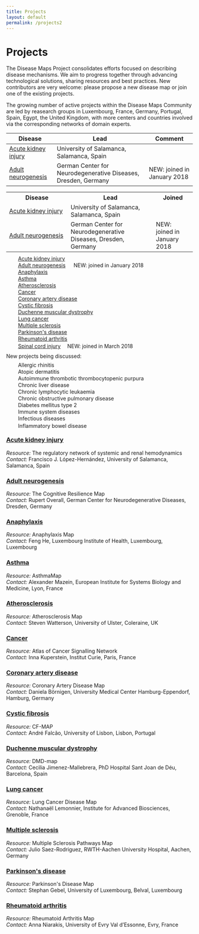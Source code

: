 ```yaml
---
title: Projects
layout: default
permalink: /projects2
---
```


# Projects
        
The Disease Maps Project consolidates efforts focused on describing disease mechanisms. We aim to progress together through advancing technological solutions, sharing resources and best practices. New contributors are very welcome: please propose a new disease map or join one of the existing projects.  

The growing number of active projects within the Disease Maps Community are led by reasearch groups in Luxembourg, France, Germany, Portugal, Spain, Egypt, the United Kingdom, with more centers and countries involved via the corresponding networks of domain experts.  

Disease | Lead | Comment
---|---|---
[Acute kidney injury](/acutekidneyinjury) | University of Salamanca, Salamanca, Spain |    
[Adult neurogenesis](/neurogenesis) | German Center for Neurodegenerative Diseases, Dresden, Germany | NEW: joined in January 2018


<table>
  <tr>
    <th style="width: 150px;">Disease</th>
    <th>Lead</th> 
    <th>Joined</th>
  </tr>
  <tr>
    <td><a href="/acutekidneyinjury">Acute kidney injury</a></td>
    <td>University of Salamanca, Salamanca, Spain</td> 
    <td>&emsp;</td>
  </tr>
  <tr>
    <td><a href="/neurogenesis">Adult neurogenesis</a></td>
    <td>German Center for Neurodegenerative Diseases, Dresden, Germany</td> 
    <td>NEW: joined in January 2018</td>
  </tr>
</table>







<p style="line-height:4px;">&emsp; &emsp;<a href="/acutekidneyinjury">Acute kidney injury</a></p>
<p style="line-height:4px;">&emsp; &emsp;<a href="/neurogenesis">Adult neurogenesis</a> &emsp; NEW: joined in January 2018</p>
<p style="line-height:4px;">&emsp; &emsp;<a href="/anaphylaxis">Anaphylaxis</a></p>
<p style="line-height:4px;">&emsp; &emsp;<a href="/asthma">Asthma</a></p>
<p style="line-height:4px;">&emsp; &emsp;<a href="/atherosclerosis">Atherosclerosis</a></p>
<p style="line-height:4px;">&emsp; &emsp;<a href="/cancer">Cancer</a></p>
<p style="line-height:4px;">&emsp; &emsp;<a href="/coronaryarterydisease">Coronary artery disease</a></p>
<p style="line-height:4px;">&emsp; &emsp;<a href="/cysticfibrosis">Cystic fibrosis</a></p>
<p style="line-height:4px;">&emsp; &emsp;<a href="/duchenne">Duchenne muscular dystrophy</a></p>
<p style="line-height:4px;">&emsp; &emsp;<a href="/lungcancer">Lung cancer</a></p>
<p style="line-height:4px;">&emsp; &emsp;<a href="/multiplesclerosis">Multiple sclerosis</a></p>
<p style="line-height:4px;">&emsp; &emsp;<a href="/parkinsons">Parkinson's disease</a></p>
<p style="line-height:4px;">&emsp; &emsp;<a href="/rheumatoidarthritis">Rheumatoid arthritis</a></p>
<p style="line-height:8px;">&emsp; &emsp;<a href="/spinalcordinjury">Spinal cord injury</a>&emsp; NEW: joined in March 2018</p>
        
<p>New projects being discussed:</p>
        
<p style="line-height:4px;">&emsp; &emsp;Allergic rhinitis</p>
<p style="line-height:4px;">&emsp; &emsp;Atopic dermatitis</p>
<p style="line-height:4px;">&emsp; &emsp;Autoimmune thrombotic thrombocytopenic purpura</p>
<p style="line-height:4px;">&emsp; &emsp;Chronic liver disease</p>
<p style="line-height:4px;">&emsp; &emsp;Chronic lymphocytic leukaemia</p>
<p style="line-height:4px;">&emsp; &emsp;Chronic obstructive pulmonary disease</p>
<p style="line-height:4px;">&emsp; &emsp;Diabetes mellitus type 2</p>
<p style="line-height:4px;">&emsp; &emsp;Immune system diseases</p>
<p style="line-height:4px;">&emsp; &emsp;Infectious diseases</p>
<p style="line-height:8px;">&emsp; &emsp;Inflammatory bowel disease</p>
        
<h3 id="Acute kidney injury"><a href="acutekidneyinjury">Acute kidney injury</a></h3>
<i>Resource:</i> The regulatory network of systemic and renal hemodynamics<br />
<i>Contact:</i> Francisco J. López-Hernández, University of Salamanca, Salamanca, Spain<br />
        
<h3 id="Adult neurogenesis"><a href="neurogenesis">Adult neurogenesis</a></h3>
<i>Resource:</i> The Cognitive Resilience Map<br />
<i>Contact:</i> Rupert Overall, German Center for Neurodegenerative Diseases, Dresden, Germany<br />
        
<h3 id="Anaphylaxis"><a href="anaphylaxis">Anaphylaxis</a></h3>
<i>Resource:</i> Anaphylaxis Map<br />
<i>Contact:</i> Feng He, Luxembourg Institute of Health, Luxembourg, Luxembourg<br />

### [Asthma](/asthma)
*Resource:* AsthmaMap  
*Contact:* Alexander Mazein, European Institute for Systems Biology and Medicine, Lyon, France  
        
<h3 id="Atherosclerosis"><a href="atherosclerosis">Atherosclerosis</a></h3>
<i>Resource:</i> Atherosclerosis Map<br />
<i>Contact:</i> Steven Watterson, University of Ulster, Coleraine, UK<br />
        
<h3 id="Cancer"><a href="cancer">Cancer</a></h3>
<i>Resource:</i> Atlas of Cancer Signalling Network<br />
<i>Contact:</i> Inna Kuperstein, Institut Curie, Paris, France<br />
        
<h3 id="Coronary artery disease"><a href="coronaryarterydisease">Coronary artery disease</a></h3>
<i>Resource:</i> Coronary Artery Disease Map<br />
<i>Contact:</i> Daniela Börnigen, University Medical Center Hamburg-Eppendorf, Hamburg, Germany<br />
        
<h3 id="Cystic fibrosis"><a href="cysticfibrosis">Cystic fibrosis</a></h3>
<i>Resource:</i> CF-MAP<br />
<i>Contact:</i> André Falcão, University of Lisbon, Lisbon, Portugal<br />
        
<h3 id="Duchenne muscular dystrophy"><a href="duchenne">Duchenne muscular dystrophy</a></h3>
<i>Resource:</i> DMD-map<br />
<i>Contact:</i> Cecilia Jimenez-Mallebrera, PhD Hospital Sant Joan de Déu, Barcelona, Spain<br />
        
<h3 id="Lung cancer"><a href="lungcancer">Lung cancer</a></h3>
<i>Resource:</i> Lung Cancer Disease Map<br />
<i>Contact:</i> Nathanaël Lemonnier, Institute for Advanced Biosciences, Grenoble, France<br />
        
<h3 id="Multiple sclerosis"><a href="multiplesclerosis">Multiple sclerosis</a></h3>
<i>Resource:</i> Multiple Sclerosis Pathways Map<br />
<i>Contact:</i> Julio Saez-Rodriguez, RWTH-Aachen University Hospital, Aachen, Germany<br />
        
<h3 id="Parkison's disease"><a href="parkinsons">Parkinson's disease</a></h3>
<i>Resource:</i> Parkinson's Disease Map<br />
<i>Contact:</i> Stephan Gebel, University of Luxembourg, Belval, Luxembourg<br />
        
<h3 id="Rheumatoid arthritis"><a href="rheumatoidarthritis">Rheumatoid arthritis</a></h3>
<i>Resource:</i> Rheumatoid Arthritis Map<br />
<i>Contact:</i> Anna Niarakis, University of Evry Val d’Essonne, Evry, France<br />
